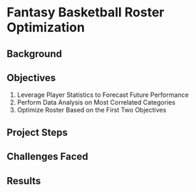# Fantasy Basketball Roster Optimization

## Background

## Objectives
1. Leverage Player Statistics to Forecast Future Performance
2. Perform Data Analysis on Most Correlated Categories
3. Optimize Roster Based on the First Two Objectives

## Project Steps

## Challenges Faced

## Results
